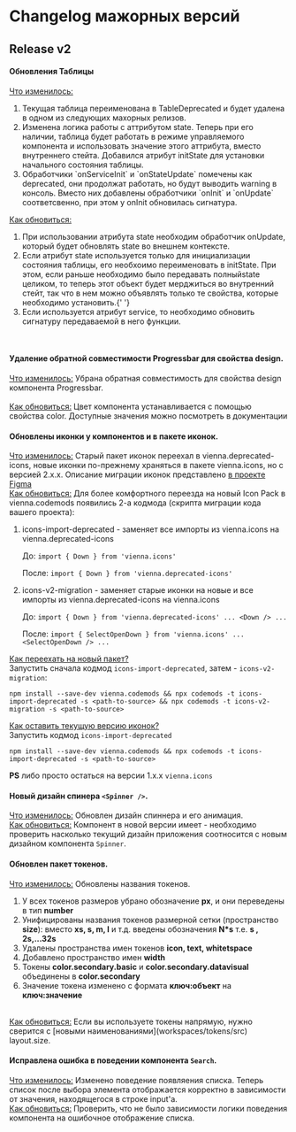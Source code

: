 # Changelog мажорных версий

## Release v2

#### Обновления Таблицы

<u>Что изменилось:</u>
<ol>
    <li>Текущая таблица переименована в TableDeprecated и будет удалена в одном из следующих махорных релизов. </li>
    <li>
        Изменена логика работы с аттрибутом state. Теперь при его наличии, таблица будет работать в режиме управляемого
        компонента и использовать значение этого аттрибута, вместо внутреннего стейта. Добавился атрибут initState для
        установки начального состояния таблицы.
    </li>
    <li>
        Обработчики `onServiceInit` и `onStateUpdate` помечены как deprecated, они продолжат работать, но будут выводить
        warning в консоль. Вместо них добавлены обработчики `onInit` и `onUpdate` соответсвенно, при этом у onInit
        обновилась сигнатура.
    </li>
</ol>

<u>Как обновиться:</u>
<ol>
    <li>
        При использовании атрибута state необходим обработчик onUpdate, который будет обновлять state во внешнем
        контексте.
    </li>
    <li>
        Если атрибут state используется только для инициализации состояния таблицы, его необхоимо переименовать в
        initState. При этом, если раньше необходимо было передавать полныйstate целиком, то теперь этот объект будет
        мерджиться во внутренний стейт, так что в нем можно объявлять только те свойства, которые необходимо установить.{' '}
    </li>
    <li>Если используется атрибут service, то необходимо обновить сигнатуру передаваемой в него функции.</li>
</ol>
<br />

#### Удаление обратной совместимости Progressbar для свойства design.

<u>Что изменилось:</u> Убрана обратная совместимость для свойства design компонента Progressbar.
<br />
<br />
<u>Как обновиться:</u> Цвет компонента устанавливается с помощью свойства color. Доступные значения можно посмотреть в документации
<br />

#### Обновлены иконки у компонентов и в пакете иконок.

<u>Что изменилось:</u> Старый пакет иконок переехал в vienna.deprecated-icons, новые иконки по-прежнему храняться в пакете
vienna.icons, но с версией 2.x.x. Описание миграции иконок представлено [в проекте Figma](https://www.figma.com/file/mXDoXTwuKMte0e0M2wh6jn/%F0%9F%8C%90-Vienna-RDS-Icons?node-id=3079%3A1055)
<br />
<u>Как обновиться:</u> Для более комфортного переезда на новый Icon Pack в vienna.codemods появились 2-а кодмода (скрипта
миграции кода вашего проекта):

1. icons-import-deprecated - заменяет все импорты из vienna.icons на vienna.deprecated-icons

    До: `import { Down } from 'vienna.icons'`

    После: `import { Down } from 'vienna.deprecated-icons'`

2. icons-v2-migration - заменяет старые иконки на новые и все импорты из vienna.deprecated-icons на vienna.icons

    До: `import { Down } from 'vienna.deprecated-icons' ... <Down /> ...`

    После: `import { SelectOpenDown } from 'vienna.icons' ... <SelectOpenDown /> ...`

<u>Как переехать на новый пакет?</u>
<br />
Запустить сначала кодмод `icons-import-deprecated`, затем - `icons-v2-migration`:

`npm install --save-dev vienna.codemods && npx codemods -t icons-import-deprecated -s <path-to-source> && npx codemods -t icons-v2-migration -s <path-to-source>`

<u>Как оставить текущую версию иконок?</u>
<br />
Запустить кодмод `icons-import-deprecated`

`npm install --save-dev vienna.codemods && npx codemods -t icons-import-deprecated -s <path-to-source>`

<b>PS</b> либо просто остаться на версии 1.x.x `vienna.icons`
<br />

#### Новый дизайн спинера `<Spinner />`.

<u>Что изменилось:</u> Обновлен дизайн спиннера и его анимация.
<br />
<u>Как обновиться:</u> Компонент в новой версии имеет - необходимо проверить насколько текущий дизайн приложения соотносится с новым дизайном компонента `Spinner`.
<br />

#### Обновлен пакет токенов.

<u>Что изменилось:</u> Обновлены названия токенов.
<ol>
    <li>
        У всех токенов размеров убрано обозначение <b>px</b>, и они переведены в тип <b>number</b>
    </li>
    <li>
        Унифицированы названия токенов размерной сетки (пространство <b>size</b>): вместо <b>xs, s, m, l</b> и т.д.
        введены обозначения <b>N*s</b> т.е. <b>s , 2s,...32s</b>
    </li>
    <li>
        Удалены пространства имен токенов <b>icon, text, whitetspace</b>
    </li>
    <li>
        Добавлено пространство имен <b>width</b>
    </li>
    <li>
        Токены <b>color.secondary.basic</b> и <b>color.secondary.datavisual</b> объединены в <b>color.secondary</b>
    </li>
    <li>
        Значение токена изменено с формата <b>ключ:объект</b> на <b>ключ:значение</b>
    </li>
</ol>
<br />
<u>Как обновиться:</u> Если вы используете токены напрямую, нужно сверится с [новыми наименованиями](workspaces/tokens/src) layout.size.
<br />

#### Исправлена ошибка в поведении компонента `Search`.

<u>Что изменилось:</u> Изменено поведение появляения списка. Теперь список после выбора элемента отображается корректно в
зависимости от значения, находящегося в строке input'а.
<br />
<u>Как обновиться:</u> Проверить, что не было зависимости логики поведения компонента на ошибочное отображение списка.
